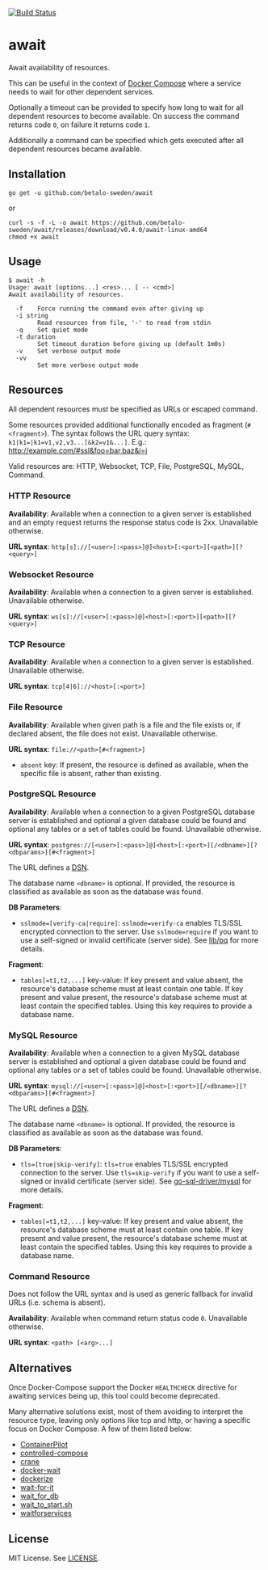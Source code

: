 [![Build Status](https://travis-ci.org/betalo-sweden/await.svg?branch=master)](https://travis-ci.org/betalo-sweden/await)

# await

Await availability of resources.

This can be useful in the context of
[Docker Compose](https://docs.docker.com/compose/) where a service needs to wait
for other dependent services.

Optionally a timeout can be provided to specify how long to wait for all
dependent resources to become available. On success the command returns code
`0`, on failure it returns code `1`.

Additionally a command can be specified which gets executed after all dependent
resources became available.


## Installation

    go get -u github.com/betalo-sweden/await

or

    curl -s -f -L -o await https://github.com/betalo-sweden/await/releases/download/v0.4.0/await-linux-amd64
    chmod +x await


## Usage

    $ await -h
    Usage: await [options...] <res>... [ -- <cmd>]
    Await availability of resources.

      -f	Force running the command even after giving up
      -i string
        	Read resources from file, '-' to read from stdin
      -q	Set quiet mode
      -t duration
        	Set timeout duration before giving up (default 1m0s)
      -v	Set verbose output mode
      -vv
        	Set more verbose output mode


## Resources

All dependent resources must be specified as URLs or escaped command.

Some resources provided additional functionally encoded as fragment
(`#<fragment>`). The syntax follows the URL query syntax:
`k1|k1=|k1=v1,v2,v3...[&k2=v1&...]`.
E.g.: http://example.com/#ssl&foo=bar,baz&i=j

Valid resources are: HTTP, Websocket, TCP, File, PostgreSQL, MySQL, Command.


### HTTP Resource

**Availability**: Available when a connection to a given server is established
and an empty request returns the response status code is 2xx. Unavailable
otherwise.

**URL syntax**: `http[s]://[<user>[:<pass>]@]<host>[:<port>][<path>][?<query>]`


### Websocket Resource

**Availability**: Available when a connection to a given server is established.
Unavailable otherwise.

**URL syntax**: `ws[s]://[<user>[:<pass>]@]<host>[:<port>][<path>][?<query>]`


### TCP Resource

**Availability**: Available when a connection to a given server is established.
Unavailable otherwise.

**URL syntax**: `tcp[4|6]://<host>[:<port>]`


### File Resource

**Availability**: Available when given path is a file and the file exists or, if
declared absent, the file does not exist. Unavailable otherwise.

**URL syntax**: `file://<path>[#<fragment>]`

- `absent` key: If present, the resource is defined as available, when the
  specific file is absent, rather than existing.


### PostgreSQL Resource

**Availability**: Available when a connection to a given PostgreSQL database
server is established and optional a given database could be found and optional
any tables or a set of tables could be found. Unavailable otherwise.

**URL syntax**: `postgres://[<user>[:<pass>]@]<host>[:<port>][/<dbname>][?<dbparams>][#<fragment>]`

The URL defines a [DSN](https://en.wikipedia.org/wiki/Data_source_name).

The database name `<dbname>` is optional. If provided, the resource is
classified as available as soon as the database was found.

**DB Parameters**:

- `sslmode=[verify-ca|require]`: `sslmode=verify-ca` enables TLS/SSL encrypted
  connection to the server. Use `sslmode=require` if you want to use a
  self-signed or invalid certificate (server side). See
  [lib/pq](https://godoc.org/github.com/lib/pq#hdr-Connection_String_Parameters)
  for more details.

**Fragment**:

- `tables[=t1,t2,...]` key-value: If key present and value absent, the
  resource's database scheme must at least contain one table. If key present and
  value present, the resource's database scheme must at least contain the
  specified tables. Using this key requires to provide a database name.


### MySQL Resource

**Availability**: Available when a connection to a given MySQL database server
is established and optional a given database could be found and optional any
tables or a set of tables could be found. Unavailable otherwise.

**URL syntax**: `mysql://[<user>[:<pass>]@]<host>[:<port>][/<dbname>][?<dbparams>][#<fragment>]`

The URL defines a [DSN](https://en.wikipedia.org/wiki/Data_source_name).

The database name `<dbname>` is optional. If provided, the resource is
classified as available as soon as the database was found.

**DB Parameters**:

- `tls=[true|skip-verify]`: `tls=true` enables TLS/SSL encrypted connection to
  the server. Use `tls=skip-verify` if you want to use a self-signed or invalid
  certificate (server side). See
  [go-sql-driver/mysql](https://github.com/go-sql-driver/mysql#tls) for more
  details.

**Fragment**:

- `tables[=t1,t2,...]` key-value: If key present and value absent, the
  resource's database scheme must at least contain one table. If key present and
  value present, the resource's database scheme must at least contain the
  specified tables. Using this key requires to provide a database name.


### Command Resource

Does not follow the URL syntax and is used as generic fallback for invalid URLs
(i.e. schema is absent).

**Availability**: Available when command return status code `0`. Unavailable
otherwise.

**URL syntax**: `<path> [<arg>...]`


## Alternatives

Once Docker-Compose support the Docker `HEALTHCHECK` directive for awaiting
services being up, this tool could become deprecated.

Many alternative solutions exist, most of them avoiding to interpret the
resource type, leaving only options like tcp and http, or having a specific
focus on Docker Compose. A few of them listed below:

- [ContainerPilot](https://github.com/joyent/containerpilot)
- [controlled-compose](https://github.com/dansteen/controlled-compose)
- [crane](https://github.com/michaelsauter/crane)
- [docker-wait](https://github.com/aanand/docker-wait)
- [dockerize](https://github.com/jwilder/dockerize)
- [wait-for-it](https://github.com/vishnubob/wait-for-it)
- [wait_for_db](https://gitlab.com/thelabnyc/ci/blob/09504268779acf53d65383b98b76e44ff763ef4d/examples/docker-compose-links/entrypoint.sh)
- [wait_to_start.sh](https://gist.github.com/rochacbruno/bdcad83367593fd52005#file-wait_to_start-sh)
- [waitforservices](https://github.com/Barzahlen/waitforservices)


## License

MIT License. See [LICENSE](LICENSE).
